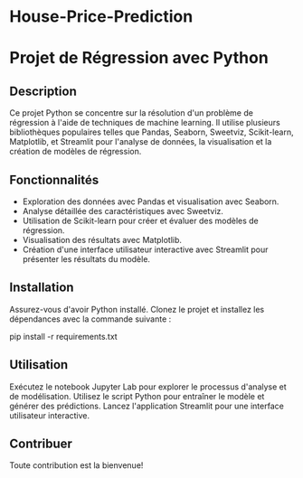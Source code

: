 # House-Price-Prediction

# Projet de Régression avec Python

## Description

Ce projet Python se concentre sur la résolution d'un problème de régression à l'aide de techniques de machine learning. Il utilise plusieurs bibliothèques populaires telles que Pandas, Seaborn, Sweetviz, Scikit-learn, Matplotlib, et Streamlit pour l'analyse de données, la visualisation et la création de modèles de régression.

## Fonctionnalités

- Exploration des données avec Pandas et visualisation avec Seaborn.
- Analyse détaillée des caractéristiques avec Sweetviz.
- Utilisation de Scikit-learn pour créer et évaluer des modèles de régression.
- Visualisation des résultats avec Matplotlib.
- Création d'une interface utilisateur interactive avec Streamlit pour présenter les résultats du modèle.

## Installation

Assurez-vous d'avoir Python installé. Clonez le projet et installez les dépendances avec la commande suivante :

pip install -r requirements.txt
## Utilisation
Exécutez le notebook Jupyter Lab pour explorer le processus d'analyse et de modélisation.
Utilisez le script Python pour entraîner le modèle et générer des prédictions.
Lancez l'application Streamlit pour une interface utilisateur interactive.
## Contribuer
Toute contribution est la bienvenue!
